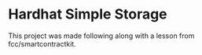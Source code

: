 # Hardhat Simple Storage

This project was made following along with a lesson from fcc/smartcontractkit.
